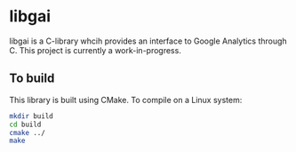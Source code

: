 # libgai
libgai is a C-library whcih provides an interface to Google Analytics through C. This project is currently a work-in-progress.

## To build
This library is built using CMake. To compile on a Linux system:
```bash
mkdir build
cd build
cmake ../
make
```
